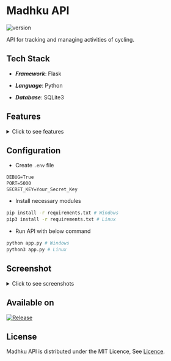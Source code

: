 # Madhku API

![version](https://img.shields.io/badge/version-1.0.0-blue)

API for tracking and managing activities of cycling.

## Tech Stack

-   **_Framework_**: Flask

-   **_Language_**: Python

-   **_Database_**: SQLite3

## Features

<details>
<summary>Click to see features</summary>

</br>

-   [x] Login/Signup
    -   [x] JWT token
    -   [x] Password hashing
-   [x] Activity
    -   [x] Create activity
    -   [x] Edit activity
    -   [x] Delete activity
    -   [x] Get all activities
    -   [x] Get weekly activities
    -   [x] Get stats of activities (total hour, total distance, total rides)

</details>

## Configuration

-   Create `.env` file

```env
DEBUG=True
PORT=5000
SECRET_KEY=Your_Secret_Key
```

-   Install necessary modules

```bash
pip install -r requirements.txt # Windows
pip3 install -r requirements.txt # Linux
```

-   Run API with below command

```bash
python app.py # Windows
python3 app.py # Linux
```

## Screenshot

<details>
<summary>Click to see screenshots</summary>

</br>

![API](./docs/screenshots/api.png)

</details>

## Available on

[![Release](https://img.shields.io/badge/release-1.0.0-blue)](https://github.com/rugvedkoshiya/Madhku-API/releases)

## License

Madhku API is distributed under the MIT Licence, See [Licence](LICENCE).
